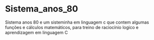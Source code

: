 # Sistema_anos_80
Sistema anos 80 e um sisteminha em linguagem c que contem algumas funções e cálculos matemáticos, para treino de raciocínio logico e aprendizagem em linguagem C
